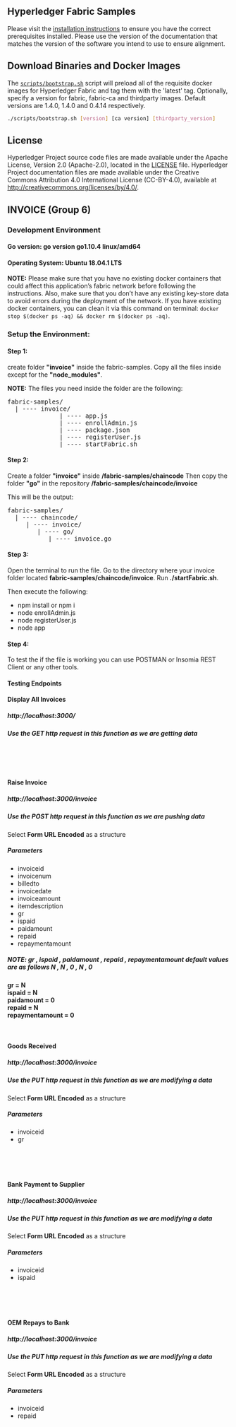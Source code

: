 [//]: # (SPDX-License-Identifier: CC-BY-4.0)

## Hyperledger Fabric Samples

Please visit the [installation instructions](http://hyperledger-fabric.readthedocs.io/en/latest/install.html)
to ensure you have the correct prerequisites installed. Please use the
version of the documentation that matches the version of the software you
intend to use to ensure alignment.

## Download Binaries and Docker Images

The [`scripts/bootstrap.sh`](https://github.com/hyperledger/fabric-samples/blob/release-1.3/scripts/bootstrap.sh)
script will preload all of the requisite docker
images for Hyperledger Fabric and tag them with the 'latest' tag. Optionally,
specify a version for fabric, fabric-ca and thirdparty images. Default versions
are 1.4.0, 1.4.0 and 0.4.14 respectively.

```bash
./scripts/bootstrap.sh [version] [ca version] [thirdparty_version]
```

## License <a name="license"></a>

Hyperledger Project source code files are made available under the Apache
License, Version 2.0 (Apache-2.0), located in the [LICENSE](LICENSE) file.
Hyperledger Project documentation files are made available under the Creative
Commons Attribution 4.0 International License (CC-BY-4.0), available at http://creativecommons.org/licenses/by/4.0/.



## INVOICE (Group 6)


### Development Environment
#### Go version: go version go1.10.4 linux/amd64
#### Operating System: Ubuntu 18.04.1 LTS

**NOTE:** Please make sure that you have no existing docker containers that could affect this application’s fabric network before following the instructions. Also, make sure that you don’t have any existing key-store data to avoid errors during the deployment of the network. If you have existing docker containers, you can clean it via this command on terminal: `docker stop $(docker ps -aq) && docker rm $(docker ps -aq)`.

### Setup the Environment:
#### Step 1: 
create folder **"invoice"** inside the fabric-samples. Copy all the files inside except for the **"node_modules"**.

**NOTE:** The files you need inside the folder are the following:

<pre>fabric-samples/
  | ---- invoice/
              | ---- app.js
              | ---- enrollAdmin.js
              | ---- package.json
              | ---- registerUser.js
              | ---- startFabric.sh
</pre>

#### Step 2:
Create a folder **"invoice"** inside **/fabric-samples/chaincode**
Then copy the folder **"go"** in the repository **/fabric-samples/chaincode/invoice**

This will be the output:
<pre>fabric-samples/
  | ---- chaincode/
     | ---- invoice/
        | ---- go/
           | ---- invoice.go
</pre>

#### Step 3:
Open the terminal to run the file. Go to the directory where your invoice folder located **fabric-samples/chaincode/invoice**. Run **./startFabric.sh**.

Then execute the following:

* npm install or npm i
* node enrollAdmin.js
* node registerUser.js
* node app

#### Step 4:
To test the if the file is working you can use POSTMAN or Insomia REST Client or any other tools.

#### Testing Endpoints

#### Display All Invoices
##### http://localhost:3000/
##### Use the GET http request in this function as we are getting data
<br />
<br />
<br />

#### Raise Invoice
##### http://localhost:3000/invoice
##### Use the POST http request in this function as we are pushing data
Select **Form URL Encoded** as a structure
##### Parameters
+ invoiceid
+ invoicenum
+ billedto
+ invoicedate
+ invoiceamount
+ itemdescription
+ gr
+ ispaid
+ paidamount
+ repaid
+ repaymentamount

##### NOTE: gr , ispaid , paidamount , repaid , repaymentamount default values are as follows N , N , 0 , N , 0
**gr = N**
<br />
**ispaid = N**
<br />
**paidamount = 0**
<br />
**repaid = N**
<br />
**repaymentamount = 0**
<br />
<br />
<br />

#### Goods Received
##### http://localhost:3000/invoice
##### Use the PUT http request in this function as we are modifying a data
Select **Form URL Encoded** as a structure

##### Parameters
+ invoiceid
+ gr
<br />
<br />
<br />

#### Bank Payment to Supplier
##### http://localhost:3000/invoice
##### Use the PUT http request in this function as we are modifying a data
Select **Form URL Encoded** as a structure

##### Parameters
+ invoiceid
+ ispaid
<br />
<br />
<br />

#### OEM Repays to Bank
##### http://localhost:3000/invoice
##### Use the PUT http request in this function as we are modifying a data
Select **Form URL Encoded** as a structure

##### Parameters
+ invoiceid
+ repaid
<br />
<br />
<br />

